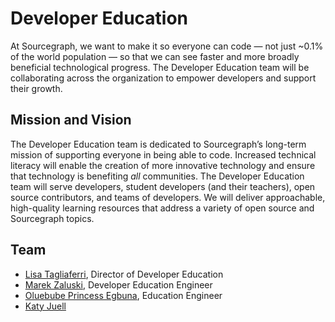 # Developer Education

At Sourcegraph, we want to make it so everyone can code — not just ~0.1% of the world population — so that we can see faster and more broadly beneficial technological progress. The Developer Education team will be collaborating across the organization to empower developers and support their growth.

## Mission and Vision

The Developer Education team is dedicated to Sourcegraph’s long-term mission of supporting everyone in being able to code. Increased technical literacy will enable the creation of more innovative technology and ensure that technology is benefiting _all_ communities. The Developer Education team will serve developers, student developers (and their teachers), open source contributors, and teams of developers. We will deliver approachable, high-quality learning resources that address a variety of open source and Sourcegraph topics.

## Team

* [Lisa Tagliaferri](https://about.sourcegraph.com/handbook/company/team#lisa-tagliaferri-flexible), Director of Developer Education
* [Marek Zaluski](https://about.sourcegraph.com/handbook/company/team#marek-zaluski), Developer Education Engineer
* [Oluebube Princess Egbuna](https://about.sourcegraph.com/handbook/company/team#oluebube-princess-egbuna-she-her), Education Engineer
* [Katy Juell](https://about.sourcegraph.com/handbook/company/team#katy-juell-she-her)
